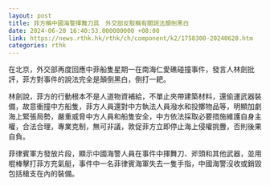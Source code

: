 ```yaml
---
layout: post
title: 菲方稱中國海警揮舞刀具　外交部反駁稱有關說法顛倒黑白
date: 2024-06-20 16:40:53.000000000 +08:00
link: https://news.rthk.hk/rthk/ch/component/k2/1758300-20240620.htm
categories: rthk
---
```


在北京，外交部再度回應中菲船隻星期一在南海仁愛礁碰撞事件，發言人林劍批評，菲方對事件的說法完全是顛倒黑白，倒打一耙。

林劍說，菲方的行動根本不是人道物資補給，不單止夾帶建築材料，還偷運武器裝備，故意衝撞中方船隻，菲方人員還對中方執法人員潑水和投擲物品等，明顯加劇海上緊張局勢，嚴重威脅中方人員和船隻安全，中方依法採取必要措施維護自身主權，合法合理，專業克制，無可非議，敦促菲方立即停止海上侵權挑釁，否則後果自負。

菲律賓軍方發放片段，顯示中國海警人員在事件中揮舞刀、斧頭和其他武器，並用棍棒擊打菲方充氣艇，事件中一名菲律賓海軍失去一隻手指，中國海警沒收或銷毀包括槍支在內的裝備。
